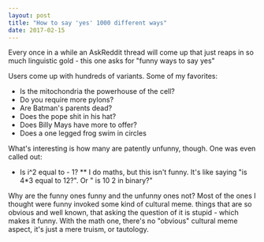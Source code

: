 ```yaml
---
layout: post
title: "How to say 'yes' 1000 different ways"
date: 2017-02-15
---
```


Every once in a while an AskReddit thread will come up that just reaps in so much linguistic gold - this one asks for "funny ways to say yes"

Users come up with hundreds of variants. Some of my favorites:

* Is the mitochondria the powerhouse of the cell?
* Do you require more pylons?
* Are Batman's parents dead?
* Does the pope shit in his hat?
* Does Billy Mays have more to offer?
* Does a one legged frog swim in circles

What's interesting is how many are patently unfunny, though. One was even called out:

* Is i^2 equal to - 1?
** I do maths, but this isn't funny. It's like saying "is 4*3 equal to 12?". Or " is 10 2 in binary?"

Why are the funny ones funny and the unfunny ones not? Most of the ones I thought were funny invoked some kind of cultural meme. things that are so obvious and well known, that asking the question of it is stupid - which makes it funny. With the math one, there's no "obvious" cultural meme aspect, it's just a mere truism, or tautology.
